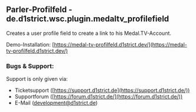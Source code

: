 
## Parler-Profilfeld -  de.d1strict.wsc.plugin.medaltv_profilefield

Creates a user profile field to create a link to his Medal.TV-Account.

Demo-Installation:  [https://medal-tv-profilfeld.d1strict.dev/](https://medal-tv-profilfeld.d1strict.dev/)


### Bugs & Support:
Support is only given via:
-   Ticketsupport ([https://support.d1strict.de](https://support.d1strict.de/))
-   Supportforum ([https://forum.d1strict.de/](https://forum.d1strict.de/))
-   E-Mail ([development@d1strict.de](mailto:development@d1strict.de))
